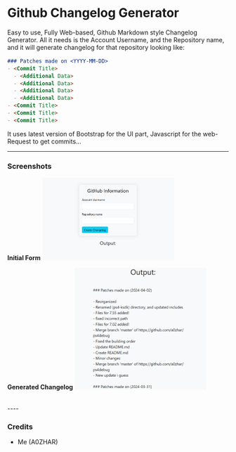 # Github Changelog Generator
Easy to use, Fully Web-based, Github Markdown style Changelog Generator. All it needs is the Account Username, and the Repository name, and it will generate changelog for that repository looking like:
```md
### Patches made on <YYYY-MM-DD>
- <Commit Title>
  - <Additional Data>
  - <Additional Data>
  - <Additional Data>
  - <Additional Data>
- <Commit Title>
- <Commit Title>
- <Commit Title>
```

It uses latest version of Bootstrap for the UI part, Javascript for the web-Request to get commits...

----
### Screenshots

**Initial Form**
<img width="300" src="images/UI.png" >

**Generated Changelog**
<img width="300" src="images/Generated.png" >

<br>
----

### Credits
- Me (A0ZHAR)